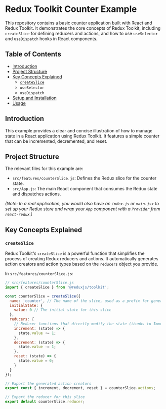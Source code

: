 # Redux Toolkit Counter Example

This repository contains a basic counter application built with React and Redux Toolkit. It demonstrates the core concepts of Redux Toolkit, including `createSlice` for defining reducers and actions, and how to use `useSelector` and `useDispatch` hooks in React components.


## Table of Contents


- [Introduction](#introduction)
- [Project Structure](#project-structure)
- [Key Concepts Explained](#key-concepts-explained)
  - [`createSlice`](#createslice)
  - `useSelector`
  - `useDispatch`
- [Setup and Installation](#setup-and-installation)
- [Usage](#usage)

## Introduction

This example provides a clear and concise illustration of how to manage state in a React application using Redux Toolkit. It features a simple counter that can be incremented, decremented, and reset.

## Project Structure

The relevant files for this example are:

- `src/features/counterSlice.js`: Defines the Redux slice for the counter state.
- `src/App.js`: The main React component that consumes the Redux state and dispatches actions.

*(Note: In a real application, you would also have an `index.js` or `main.jsx` to set up your Redux store and wrap your `App` component with a `Provider` from `react-redux`.)*

## Key Concepts Explained

### `createSlice`

Redux Toolkit's `createSlice` is a powerful function that simplifies the process of creating Redux reducers and actions. It automatically generates action creators and action types based on the `reducers` object you provide.

In `src/features/counterSlice.js`:

```javascript
// src/features/counterSlice.js
import { createSlice } from '@reduxjs/toolkit';

const counterSlice = createSlice({
  name: 'counter', // The name of the slice, used as a prefix for generated action types
  initialState: {
    value: 0 // The initial state for this slice
  },
  reducers: {
    // Reducer functions that directly modify the state (thanks to Immer.js)
    increment: (state) => {
      state.value += 1;
    },
    decrement: (state) => {
      state.value -= 1;
    },
    reset: (state) => {
      state.value = 0;
    }
  }
});

// Export the generated action creators
export const { increment, decrement, reset } = counterSlice.actions;

// Export the reducer for this slice
export default counterSlice.reducer;
